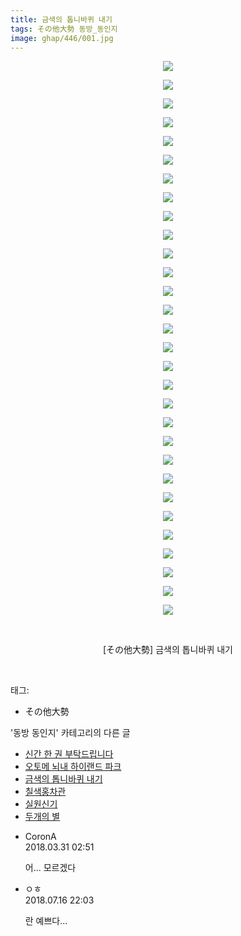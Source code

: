```yaml
---
title: 금색의 톱니바퀴 내기
tags: その他大勢 동방_동인지
image: ghap/446/001.jpg
---
```

<div class="article">
<p style="text-align: center; clear: none; float: none;"><img src="{{ site.nasurl }}/ghap/446/001.jpg"/></p>
<p style="text-align: center; clear: none; float: none;"><img src="{{ site.nasurl }}/ghap/446/002.jpg"/></p>
<p style="text-align: center; clear: none; float: none;"><img src="{{ site.nasurl }}/ghap/446/003.jpg"/></p>
<p style="text-align: center; clear: none; float: none;"><img src="{{ site.nasurl }}/ghap/446/004.jpg"/></p>
<p style="text-align: center; clear: none; float: none;"><img src="{{ site.nasurl }}/ghap/446/005.jpg"/></p>
<p style="text-align: center; clear: none; float: none;"><img src="{{ site.nasurl }}/ghap/446/006.jpg"/></p>
<p style="text-align: center; clear: none; float: none;"><img src="{{ site.nasurl }}/ghap/446/007.jpg"/></p>
<p style="text-align: center; clear: none; float: none;"><img src="{{ site.nasurl }}/ghap/446/008.jpg"/></p>
<p style="text-align: center; clear: none; float: none;"><img src="{{ site.nasurl }}/ghap/446/009.jpg"/></p>
<p style="text-align: center; clear: none; float: none;"><img src="{{ site.nasurl }}/ghap/446/010.jpg"/></p>
<p style="text-align: center; clear: none; float: none;"><img src="{{ site.nasurl }}/ghap/446/011.jpg"/></p>
<p style="text-align: center; clear: none; float: none;"><img src="{{ site.nasurl }}/ghap/446/012.jpg"/></p>
<p style="text-align: center; clear: none; float: none;"><img src="{{ site.nasurl }}/ghap/446/013.jpg"/></p>
<p style="text-align: center; clear: none; float: none;"><img src="{{ site.nasurl }}/ghap/446/014.jpg"/></p>
<p style="text-align: center; clear: none; float: none;"><img src="{{ site.nasurl }}/ghap/446/015.jpg"/></p>
<p style="text-align: center; clear: none; float: none;"><img src="{{ site.nasurl }}/ghap/446/016.jpg"/></p>
<p style="text-align: center; clear: none; float: none;"><img src="{{ site.nasurl }}/ghap/446/017.jpg"/></p>
<p style="text-align: center; clear: none; float: none;"><img src="{{ site.nasurl }}/ghap/446/018.jpg"/></p>
<p style="text-align: center; clear: none; float: none;"><img src="{{ site.nasurl }}/ghap/446/019.jpg"/></p>
<p style="text-align: center; clear: none; float: none;"><img src="{{ site.nasurl }}/ghap/446/020.jpg"/></p>
<p style="text-align: center; clear: none; float: none;"><img src="{{ site.nasurl }}/ghap/446/021.jpg"/></p>
<p style="text-align: center; clear: none; float: none;"><img src="{{ site.nasurl }}/ghap/446/022.jpg"/></p>
<p style="text-align: center; clear: none; float: none;"><img src="{{ site.nasurl }}/ghap/446/023.jpg"/></p>
<p style="text-align: center; clear: none; float: none;"><img src="{{ site.nasurl }}/ghap/446/024.jpg"/></p>
<p style="text-align: center; clear: none; float: none;"><img src="{{ site.nasurl }}/ghap/446/025.jpg"/></p>
<p style="text-align: center; clear: none; float: none;"><img src="{{ site.nasurl }}/ghap/446/026.jpg"/></p>
<p style="text-align: center; clear: none; float: none;"><img src="{{ site.nasurl }}/ghap/446/027.jpg"/></p>
<p style="text-align: center; clear: none; float: none;"><img src="{{ site.nasurl }}/ghap/446/028.jpg"/></p>
<p style="text-align: center; clear: none; float: none;"><img src="{{ site.nasurl }}/ghap/446/029.jpg"/></p>
<p style="text-align: center; clear: none; float: none;"><img src="{{ site.nasurl }}/ghap/446/030.jpg"/></p>
<p style="text-align: center; clear: none; float: none;"><br/></p>
<p style="text-align: center; clear: none; float: none;">[その他大勢] 금색의 톱니바퀴 내기</p>
<p><br/></p>
</div><div class="tagTrail">
<p>태그: </p>
<ul>
<li>その他大勢</li>
</ul>
</div><div class="another">
<p>'동방 동인지' 카테고리의 다른 글</p>
<ul>
<li><a href="/2016-06-21-ghap_448">신간 한 권 부탁드립니다</a></li>
<li><a href="/2016-06-21-ghap_447">오토메 뇌내 하이랜드 파크</a></li>
<li><a href="/2016-06-21-ghap_446">금색의 톱니바퀴 내기</a></li>
<li><a href="/2016-06-21-ghap_444">칠색홍차관</a></li>
<li><a href="/2016-06-21-ghap_443">실원신기</a></li>
<li><a href="/2016-06-21-ghap_442">두개의 별</a></li>
</ul>
</div><div class="cb_module cb_fluid">
<div class="cb_wrt cb_profile">
<div class="comment">
<ul>
<li class="cb_thumb_off" id="comment15230677">
<div class="cb_comment_area">
<div class="cb_info_area">
<div class="cb_section">
<span class="cb_nick_name">CoronA</span>
</div>
<div class="cb_section">
<span class="cb_date">2018.03.31 02:51 </span>
</div>
</div>
<div class="cb_dsc_comment">
<p class="cb_dsc">
											어... 모르겠다
										</p>
</div>
</div></li>
<li class="cb_thumb_off" id="comment15288152">
<div class="cb_comment_area">
<div class="cb_info_area">
<div class="cb_section">
<span class="cb_nick_name">ㅇㅎ</span>
</div>
<div class="cb_section">
<span class="cb_date">2018.07.16 22:03 </span>
</div>
</div>
<div class="cb_dsc_comment">
<p class="cb_dsc">
											란 예쁘다...
										</p>
</div>
</div></li>
</ul>
</div>
</div><!-- commentList close -->
</div>